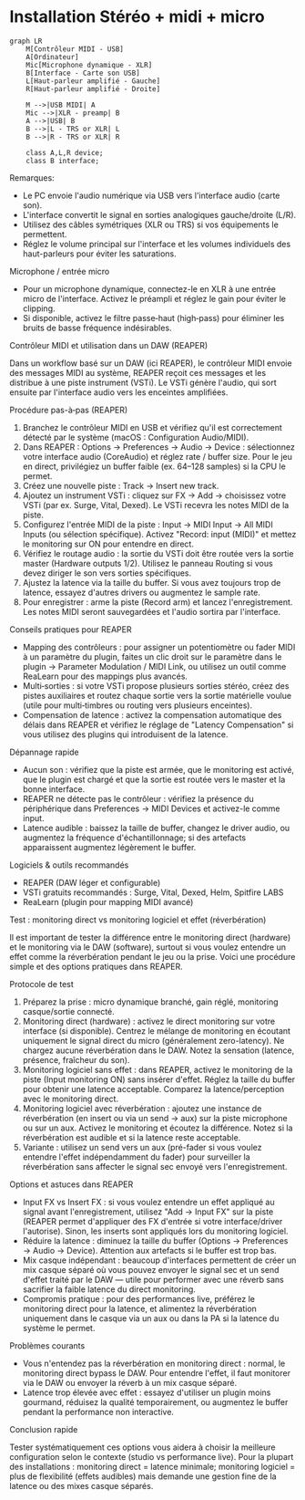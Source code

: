 # Installation Stéréo + midi + micro

```mermaid
graph LR
	M[Contrôleur MIDI - USB]
	A[Ordinateur]
	Mic[Microphone dynamique - XLR]
	B[Interface - Carte son USB]
	L[Haut-parleur amplifié - Gauche]
	R[Haut-parleur amplifié - Droite]

	M -->|USB MIDI| A
	Mic -->|XLR - preamp| B
	A -->|USB| B
	B -->|L - TRS or XLR| L
	B -->|R - TRS or XLR| R

	class A,L,R device;
	class B interface;
```

Remarques:

- Le PC envoie l'audio numérique via USB vers l'interface audio (carte son).
- L'interface convertit le signal en sorties analogiques gauche/droite (L/R).
- Utilisez des câbles symétriques (XLR ou TRS) si vos équipements le permettent.
- Réglez le volume principal sur l'interface et les volumes individuels des haut-parleurs pour éviter les saturations.

Microphone / entrée micro

- Pour un microphone dynamique, connectez-le en XLR à une entrée micro de l'interface. Activez le préampli et réglez le gain pour éviter le clipping.
- Si disponible, activez le filtre passe‑haut (high‑pass) pour éliminer les bruits de basse fréquence indésirables.


Contrôleur MIDI et utilisation dans un DAW (REAPER)

Dans un workflow basé sur un DAW (ici REAPER), le contrôleur MIDI envoie des messages MIDI au système, REAPER reçoit ces messages et les distribue à une piste instrument (VSTi). Le VSTi génère l'audio, qui sort ensuite par l'interface audio vers les enceintes amplifiées.

Procédure pas-à‑pas (REAPER)

1. Branchez le contrôleur MIDI en USB et vérifiez qu'il est correctement détecté par le système (macOS : Configuration Audio/MIDI).
2. Dans REAPER : Options → Preferences → Audio → Device : sélectionnez votre interface audio (CoreAudio) et réglez rate / buffer size. Pour le jeu en direct, privilégiez un buffer faible (ex. 64–128 samples) si la CPU le permet.
3. Créez une nouvelle piste : Track → Insert new track.
4. Ajoutez un instrument VSTi : cliquez sur FX → Add → choisissez votre VSTi (par ex. Surge, Vital, Dexed). Le VSTi recevra les notes MIDI de la piste.
5. Configurez l'entrée MIDI de la piste : Input → MIDI Input → All MIDI Inputs (ou sélection spécifique). Activez "Record: input (MIDI)" et mettez le monitoring sur ON pour entendre en direct.
6. Vérifiez le routage audio : la sortie du VSTi doit être routée vers la sortie master (Hardware outputs 1/2). Utilisez le panneau Routing si vous devez diriger le son vers sorties spécifiques.
7. Ajustez la latence via la taille du buffer. Si vous avez toujours trop de latence, essayez d'autres drivers ou augmentez le sample rate.
8. Pour enregistrer : arme la piste (Record arm) et lancez l'enregistrement. Les notes MIDI seront sauvegardées et l'audio sortira par l'interface.

Conseils pratiques pour REAPER

- Mapping des contrôleurs : pour assigner un potentiomètre ou fader MIDI à un paramètre du plugin, faites un clic droit sur le paramètre dans le plugin → Parameter Modulation / MIDI Link, ou utilisez un outil comme ReaLearn pour des mappings plus avancés.
- Multi‑sorties : si votre VSTi propose plusieurs sorties stéréo, créez des pistes auxiliaires et routez chaque sortie vers la sortie matérielle voulue (utile pour multi‑timbres ou routing vers plusieurs enceintes).
- Compensation de latence : activez la compensation automatique des délais dans REAPER et vérifiez le réglage de "Latency Compensation" si vous utilisez des plugins qui introduisent de la latence.

Dépannage rapide

- Aucun son : vérifiez que la piste est armée, que le monitoring est activé, que le plugin est chargé et que la sortie est routée vers le master et la bonne interface.
- REAPER ne détecte pas le contrôleur : vérifiez la présence du périphérique dans Preferences → MIDI Devices et activez-le comme input.
- Latence audible : baissez la taille de buffer, changez le driver audio, ou augmentez la fréquence d'échantillonnage; si des artefacts apparaissent augmentez légèrement le buffer.

Logiciels & outils recommandés

- REAPER (DAW léger et configurable)  
- VSTi gratuits recommandés : Surge, Vital, Dexed, Helm, Spitfire LABS 
- ReaLearn (plugin pour mapping MIDI avancé)


Test : monitoring direct vs monitoring logiciel et effet (réverbération)

Il est important de tester la différence entre le monitoring direct (hardware) et le monitoring via le DAW (software), surtout si vous voulez entendre un effet comme la réverbération pendant le jeu ou la prise. Voici une procédure simple et des options pratiques dans REAPER.

Protocole de test

1. Préparez la prise : micro dynamique branché, gain réglé, monitoring casque/sortie connecté.
2. Monitoring direct (hardware) : activez le direct monitoring sur votre interface (si disponible). Centrez le mélange de monitoring en écoutant uniquement le signal direct du micro (généralement zero-latency). Ne chargez aucune réverbération dans le DAW. Notez la sensation (latence, présence, fraîcheur du son).
3. Monitoring logiciel sans effet : dans REAPER, activez le monitoring de la piste (Input monitoring ON) sans insérer d'effet. Réglez la taille du buffer pour obtenir une latence acceptable. Comparez la latence/perception avec le monitoring direct.
4. Monitoring logiciel avec réverbération : ajoutez une instance de réverbération (en insert ou via un send → aux) sur la piste microphone ou sur un aux. Activez le monitoring et écoutez la différence. Notez si la réverbération est audible et si la latence reste acceptable.
5. Variante : utilisez un send vers un aux (pré-fader si vous voulez entendre l'effet indépendamment du fader) pour surveiller la réverbération sans affecter le signal sec envoyé vers l'enregistrement.

Options et astuces dans REAPER

- Input FX vs Insert FX : si vous voulez entendre un effet appliqué au signal avant l'enregistrement, utilisez "Add -> Input FX" sur la piste (REAPER permet d'appliquer des FX d'entrée si votre interface/driver l'autorise). Sinon, les inserts sont appliqués lors du monitoring logiciel.
- Réduire la latence : diminuez la taille du buffer (Options → Preferences → Audio → Device). Attention aux artefacts si le buffer est trop bas.
- Mix casque indépendant : beaucoup d'interfaces permettent de créer un mix casque séparé où vous pouvez envoyer le signal sec et un send d'effet traité par le DAW — utile pour performer avec une réverb sans sacrifier la faible latence du direct monitoring.
- Compromis pratique : pour des performances live, préférez le monitoring direct pour la latence, et alimentez la réverbération uniquement dans le casque via un aux ou dans la PA si la latence du système le permet.

Problèmes courants

- Vous n'entendez pas la réverbération en monitoring direct : normal, le monitoring direct bypass le DAW. Pour entendre l'effet, il faut monitorer via le DAW ou envoyer la réverb à un mix casque séparé.
- Latence trop élevée avec effet : essayez d'utiliser un plugin moins gourmand, réduisez la qualité temporairement, ou augmentez le buffer pendant la performance non interactive.

Conclusion rapide

Tester systématiquement ces options vous aidera à choisir la meilleure configuration selon le contexte (studio vs performance live). Pour la plupart des installations : monitoring direct = latence minimale; monitoring logiciel = plus de flexibilité (effets audibles) mais demande une gestion fine de la latence ou des mixes casque séparés.

